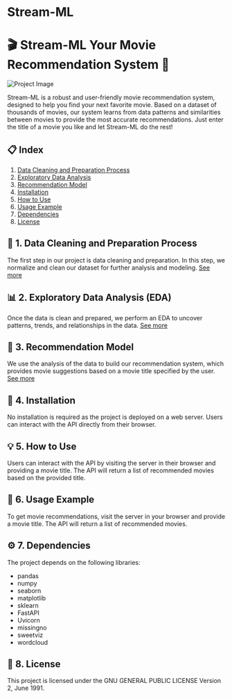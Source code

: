 # Stream-ML

# 🎬 Stream-ML Your Movie Recommendation System 🍿

![Project Image](your_image_link)

 Stream-ML is a robust and user-friendly movie recommendation system, designed to help you find your next favorite movie. Based on a dataset of thousands of movies, our system learns from data patterns and similarities between movies to provide the most accurate recommendations. Just enter the title of a movie you like and let  Stream-ML do the rest!

## 📋 Index
1. [Data Cleaning and Preparation Process](#cleaning)
2. [Exploratory Data Analysis](#eda)
3. [Recommendation Model](#model)
4. [Installation](#installation)
5. [How to Use](#use)
6. [Usage Example](#example)
7. [Dependencies](#dependencies)
8. [License](#license)

## 🧹 1. Data Cleaning and Preparation Process <a name="cleaning"></a>

The first step in our project is data cleaning and preparation. In this step, we normalize and clean our dataset for further analysis and modeling. [See more](src/etl.ipynb)

## 📊 2. Exploratory Data Analysis (EDA) <a name="eda"></a>

Once the data is clean and prepared, we perform an EDA to uncover patterns, trends, and relationships in the data. [See more](src/eda.ipynb)

## 🎯 3. Recommendation Model <a name="model"></a>

We use the analysis of the data to build our recommendation system, which provides movie suggestions based on a movie title specified by the user. [See more](main.py)

## 🚀 4. Installation <a name="installation"></a>

No installation is required as the project is deployed on a web server. Users can interact with the API directly from their browser.

## 💡 5. How to Use <a name="use"></a>

Users can interact with the API by visiting the server in their browser and providing a movie title. The API will return a list of recommended movies based on the provided title.

## 📖 6. Usage Example <a name="example"></a>

To get movie recommendations, visit the server in your browser and provide a movie title. The API will return a list of recommended movies.

## ⚙️ 7. Dependencies <a name="dependencies"></a>

The project depends on the following libraries:
- pandas
- numpy
- seaborn
- matplotlib
- sklearn
- FastAPI
- Uvicorn
- missingno
- sweetviz
- wordcloud

## 📄 8. License <a name="license"></a>

This project is licensed under the GNU GENERAL PUBLIC LICENSE Version 2, June 1991.
